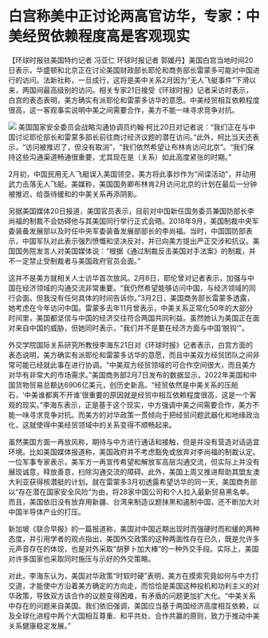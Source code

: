 # 白宫称美中正讨论两高官访华，专家：中美经贸依赖程度高是客观现实

【环球时报驻美国特约记者 冯亚仁 环球时报记者
郭媛丹】美国白宫当地时间20日表示，华盛顿和北京正在讨论美国财政部长耶伦和商务部长雷蒙多可能对中国进行的访问。法新社称，一旦成行，这将是美中关系2月因为“无人飞艇事件”下滑以来，两国间最高级别的访问。相关专家21日接受《环球时报》记者采访时表示，白宫的表态表明，美方确实有派耶伦和雷蒙多访华的意愿。中美经贸相互依赖程度很高，这一客观事实说明中美之间需要合作，美方不能一味寻求竞争对抗。

![](https://inews.gtimg.com/news_bt/OhpYU9isP8ta6ECVHiNrSIP1GK1Sco_rm5mlDERSVKNlcAA/1000)
美国国家安全委员会战略沟通协调员约翰·柯比20日对记者说：“我们正在与中国讨论耶伦部长和雷蒙多部长前往商讨经济议题的潜在访问。”此外，柯比当天还表示，“访问被推迟了，但没有取消”，“我们依然希望让布林肯访问北京”。“我们保持这些沟通渠道畅通很重要，尤其现在是（关系）如此高度紧张的时期。”

2月初，中国民用无人飞艇误入美国领空，美方将此事炒作为“间谍活动”，并动用武力击落无人飞艇。美媒称，美国国务卿布林肯2月访问北京的计划在最后一分钟被推迟，给亟待缓和的中美关系再添阴影。

另据美国媒体20日报道，美国官员表示，目前对中国新任国务委员兼国防部长李尚福的制裁不会妨碍他与其美国同行举行正式会晤。2018年9月，美国制裁中央军委装备发展部以及时任中央军委装备发展部部长的李尚福。当时，中国国防部表示，中国军队对此表示强烈愤慨和坚决反对，并已向美方提出严正交涉和抗议。美国国务院发言人对美国媒体说：“根据《通过制裁反击美国对手法案》的制裁，并不一定禁止受制裁者与美国政府官员会面。”

这并不是美方就相关人士访华首次放风。2月8日，耶伦曾对记者表示，加强与中国在经济领域的沟通交流非常重要。“我仍然希望能够访问中国，与经济领域的同行会面。但我没有任何具体的时间告诉你。”3月2日，美国商务部长雷蒙多透露，她考虑在今年访问中国。雷蒙多去年11月曾表示，中美关系正常化50年的大部分时间里，美国都坚信与中国的经济交往符合两国共同利益。虽然她认为美国正在面对来自中国的威胁，但她同时表示，“我们并不是要在经济方面与中国‘脱钩’”。

外交学院国际关系研究所教授李海东21日对《环球时报》记者表示，白宫方面的表态说明，美方确实有派耶伦和雷蒙多访华的意愿，而且中美双方经贸团队之间非常可能已经就此事在进行协调。“中美双方经贸领域的可合作空间很大，而且美方对华有非常大的市场需求。”美国商务部2月7日发布的数据显示，2022年美国和中国货物贸易总额达6906亿美元，创历史新高。“经贸依然是中美关系的压舱石，‘中美谁都离不开谁’很重要的原因就是经贸中相互依赖程度很高，这是一个客观的现实。”李海东表示，正是基于这个现实，中方强调中美之间需要合作，美方不能一味寻求竞争对抗。而美方的对华政策一贯倾向于把经贸问题武器化和地缘政治化，这就使得中美经贸领域中的关系变得不顺畅起来。

虽然美国方面一再放风称，期待与中方进行通话和接触，但是并没有营造对话适宜环境。比如美国媒体报道称，美国政府并不考虑豁免或放弃对李尚福的制裁认定。一位军事专家表示，美军方一再宣传希望和解放军高层沟通交流，但实际上并没有展现诚意，释放善意，扫除沟通交流的障碍。此外，美国上周又推进帮助其盟友澳大利亚获得核潜艇的计划。就在雷蒙多3月初透露希望访华的同一天，美国商务部以“存在潜在国家安全风险”为由，将28家中国公司和个人拉入最新贸易黑名单。而且，美国依旧没有放弃用新疆、台湾来制造议题抹黑和遏制中国，还不断加大对中国半导体产业的打压。

新加坡《联合早报》的一篇报道称，美国对中国近期出现时而强硬时而和缓的两种态度，并引用学者的观点指出，美国外交政策的这种两面性存在已久，既是允许多元声音存在的体现，也是对外采取“胡萝卜加大棒”的一种外交手段。实际上，美国对许多国家也采取同时施压与示好的外交策略。

对此，李海东认为，美国对华政策“时软时硬”表明，美方在摸索究竟如何与中方打交道，才能使中方沿着美方确定的方向走，而恰恰是美国这种投机和功利主义的对华政策，导致双方该合作的议题变得困难，有矛盾的问题更加扩大化。“中美关系中存在的问题来自美国。我们依旧强调，美国应当基于两国经济高度相互依赖，以及全球化进程中两个大国相互尊重、和平共处、合作共赢的原则，致力于推动中美关系健康稳定发展。”


